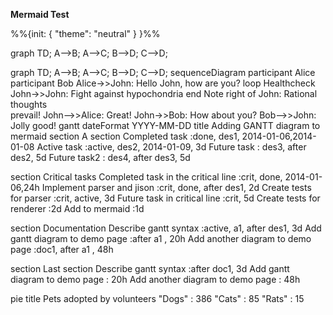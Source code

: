 **Mermaid Test**

<mermaid>
%%{init: { "theme": "neutral" } }%%

graph TD;
A-->B;
A-->C;
B-->D;
C-->D;
</mermaid>

<mermaid>
graph TD;
    A-->B;
    A-->C;
    B-->D;
    C-->D;
</mermaid>

<mermaid>
sequenceDiagram
    participant Alice
    participant Bob
    Alice->>John: Hello John, how are you?
    loop Healthcheck
        John->>John: Fight against hypochondria
    end
    Note right of John: Rational thoughts <br/>prevail!
    John-->>Alice: Great!
    John->>Bob: How about you?
    Bob-->>John: Jolly good!
</mermaid>

<mermaid>
gantt
dateFormat  YYYY-MM-DD
title Adding GANTT diagram to mermaid
section A section
Completed task            :done,    des1, 2014-01-06,2014-01-08
Active task               :active,  des2, 2014-01-09, 3d
Future task               :         des3, after des2, 5d
Future task2               :         des4, after des3, 5d

section Critical tasks
Completed task in the critical line :crit, done, 2014-01-06,24h
Implement parser and jison          :crit, done, after des1, 2d
Create tests for parser             :crit, active, 3d
Future task in critical line        :crit, 5d
Create tests for renderer           :2d
Add to mermaid                      :1d

section Documentation
Describe gantt syntax               :active, a1, after des1, 3d
Add gantt diagram to demo page      :after a1  , 20h
Add another diagram to demo page    :doc1, after a1  , 48h

section Last section
Describe gantt syntax               :after doc1, 3d
Add gantt diagram to demo page      : 20h
Add another diagram to demo page    : 48h
</mermaid>

<panel type="minimal" header="This is to test Mermaid diagrams work in panel.">
<mermaid>
pie title Pets adopted by volunteers
    "Dogs" : 386
    "Cats" : 85
    "Rats" : 15
</mermaid>
</panel>

<include src="testMermaidFragment.md" />

<panel type="minimal" header="This is to test Mermaid diagrams works when included inside a panel." src="testMermaidFragment.md">

